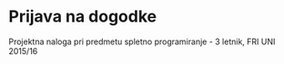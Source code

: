 # Prijava na dogodke
Projektna naloga pri predmetu spletno programiranje - 3 letnik, FRI UNI 2015/16
